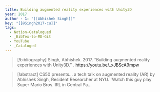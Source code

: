 ```yaml
---
title: Building augmented reality experiences with Unity3D
year: 2017
author - 1: "[[Abhishek Singh]]"
key: "[[@Singh2017-cu]]"
tags:
  - Notion-Catalogued
  - _BibTex-to-MD-Git
  - YouTube
  - _Cataloged
---
```


> [!bibliography]
> Singh, Abhishek. 2017. “Building augmented reality experiences with Unity3D.” . https://youtu.be/_xJBScA9mpw

> [!abstract]
> CS50 presents... a tech talk on augmented reality (AR) by Abhishek Singh, Resident Researcher at NYU.``Watch this guy play Super Mario Bros. IRL in Central Pa...